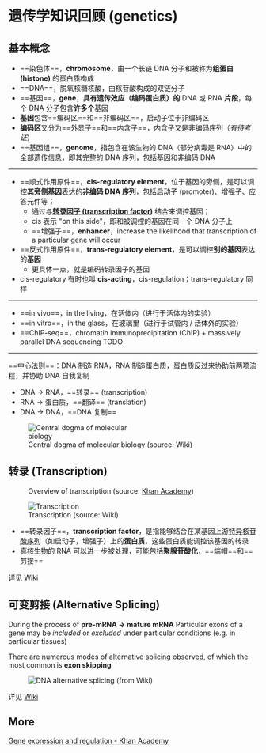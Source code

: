 # 遗传学知识回顾 (genetics)

## 基本概念

- ==染色体==，**chromosome**，由一个长链 DNA 分子和被称为**组蛋白 (histone)** 的蛋白质构成
- ==DNA==，脱氧核糖核酸，由核苷酸构成的双链分子
- ==基因==，**gene**，**具有遗传效应（编码蛋白质）的** DNA 或 RNA **片段**，每个 DNA 分子包含**许多个**基因
- **基因**包含==编码区==和==非编码区==，启动子位于非编码区
- **编码区**又分为==外显子==和==内含子==，内含子又是非编码序列（*有待考证*）
- ==基因组==，**genome**，指包含在该生物的 DNA（部分病毒是 RNA）中的全部遗传信息，即其完整的 DNA 序列，包括基因和非编码 DNA

---

- ==顺式作用原件==，**cis-regulatory element**，位于基因的旁侧，是可以调控**其旁侧基因**表达的**非编码 DNA 序列**，包括启动子 (promoter)、增强子、应答元件等；
  - 通过与<abbr title="见下一小节"><b>转录因子 (transcription factor)</b></abbr> 结合来调控基因；
  - cis 表示 "on this side"，即和被调控的基因在同一个 DNA 分子上
  - ==增强子==，**enhancer**，increase the likelihood that transcription of a particular gene will occur
- ==反式作用原件==，**trans-regulatory element**，是可以调控**别的基因**表达的**基因**
  - 更具体一点，就是编码转录因子的基因
- cis-regulatory 有时也叫 **cis-acting**，cis-regulation；trans-regulatory 同样

---

- ==in vivo==，in the living，在活体内（进行于活体内的实验）
- ==in vitro==，in the glass，在玻璃里（进行于试管内 / 活体外的实验）
- ==ChIP-seq==，chromatin immunoprecipitation (ChIP) + massively parallel DNA sequencing TODO

---

==中心法则==：DNA 制造 RNA，RNA 制造蛋白质，蛋白质反过来协助前两项流程，并协助 DNA 自我复制

- DNA → RNA，==转录== (transcription)
- RNA → 蛋白质，==翻译== (translation)
- DNA → DNA，==DNA 复制==

<figure>
    <img src="https://upload.wikimedia.org/wikipedia/commons/0/06/Centraldogma_nodetails.png" alt="Central dogma of molecular biology" style="max-width: 200px" class="border">
    <figcaption>Central dogma of molecular biology (source: Wiki)</figcaption>
</figure>

## 转录 (Transcription)

<figure>
    <img src="https://cdn.kastatic.org/ka-perseus-images/20ce29384b2e7ff0cdea72acaa5b1dbd7287ab00.png" alt="" class="border">
    <figcaption>Overview of transcription (source: <a href="https://www.khanacademy.org/science/ap-biology/gene-expression-and-regulation/transcription-and-rna-processing/a/overview-of-transcription" target="_blank" rel="noopener noreferrer">Khan Academy</a>)</figcaption>
</figure>

<figure>
    <img src="https://upload.wikimedia.org/wikipedia/commons/9/9b/MRNA.svg" alt="Transcription" class="border">
    <figcaption>Transcription (source: Wiki)</figcaption>
</figure>

- ==转录因子==，**transcription factor**，是指能够结合在某基因上游<abbr title="应该就是指顺式作用原件，cis-regulatory elements">特异核苷酸序列</abbr>（如启动子，增强子）上的**蛋白质**，这些蛋白质能调控该基因的转录
- 真核生物的 RNA 可以进一步被处理，可能包括**聚腺苷酸化**，==端帽==和==剪接==

详见 [Wiki](https://en.wikipedia.org/wiki/Transcription_%28biology%29)

## 可变剪接 (Alternative Splicing)

During the process of **pre-mRNA → mature mRNA**
Particular exons of a gene may be *included* or *excluded* under particular conditions (e.g. in particular tissues)

There are numerous modes of alternative splicing observed, of which the most common is **exon skipping**

<figure>
    <img src="https://upload.wikimedia.org/wikipedia/commons/0/0a/DNA_alternative_splicing.gif" alt="DNA alternative splicing (from Wiki)" class="border">
</figure>

详见 [Wiki](https://en.wikipedia.org/wiki/Alternative_splicing)

## More

[Gene expression and regulation - Khan Academy](https://www.khanacademy.org/science/ap-biology/gene-expression-and-regulation)

